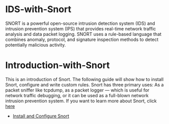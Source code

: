 # IDS-with-Snort

SNORT is a powerful open-source intrusion detection system (IDS) and intrusion prevention system (IPS) 
that provides real-time network traffic analysis and data packet logging. SNORT uses a rule-based language 
that combines anomaly, protocol, and signature inspection methods to detect potentially malicious activity.

# Introduction-with-Snort
This is an introduction of Snort. The following guide will show how to install Snort, 
configure and write custom rules. Snort has three primary uses: As a packet sniffer 
like tcpdump, as a packet logger — which is useful for network traffic debugging, 
or it can be used as a full-blown network intrusion prevention system.
If you want to learn more about Snort, click [here](https://www.snort.org/)


- [Install and Configure Snort](https://github.com/TayLuo/Install-and-Configure-Snort/blob/main/README.md)
